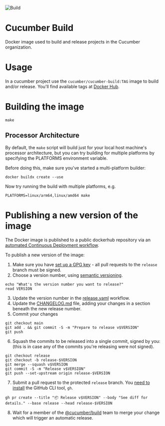 ![Build](https://github.com/cucumber/build/actions/workflows/build.yml/badge.svg)

# Cucumber Build

Docker image used to build and release projects in the Cucumber organization.

# Usage

In a cucumber project use the `cucumber/cucumber-build:TAG` image to build
and/or release. You'll find available tags at [Docker Hub](https://hub.docker.com/r/cucumber/cucumber-build/tags).

# Building the image

    make

## Processor Architecture

By default, the `make` script will build just for your local host machine's processor architecture, but you can try building for multiple platforms by specifying the PLATFORMS environment variable.

Before doing this, make sure you've started a multi-platform builder:

    docker buildx create --use

Now try running the build with multiple platforms, e.g.

    PLATFORMS=linux/arm64,linux/amd64 make

# Publishing a new version of the image

The Docker image is published to a public dockerhub repository via an [automated Continuous Deployment workflow](./.github/workflows/release.yaml).

To publish a new version of the image:

1. Make sure you have [set up a GPG key](https://docs.github.com/en/github/authenticating-to-github/signing-commits) - all pull requests to the `release` branch must be signed.
2. Choose a version number, using [semantic versioning](https://semver.org/).

```
echo "What's the version number you want to release?"
read VERSION
```

3. Update the version number in the [release.yaml](./.github/workflows/release.yaml) workflow.
4. Update the [CHANGELOG.md](./CHANGELOG.md) file, adding your changes in a section beneath the new release number.
5. Commit your changes

```
git checkout main
git add . && git commit -S -m "Prepare to release v$VERSION"
git push
```

6. Squash the commits to be released into a single commit, signed by you: (this is in case any of the commits you're releasing were not signed).

```
git checkout release
git checkout -b release-$VERSION
git merge --squash v$VERSION
git commit -S -m "Release v$VERSION"
git push --set-upstream origin release-$VERSION
```

7. Submit a pull request to the protected `release` branch. You [need to install](https://github.com/cli/cli#installation) the GitHub CLI tool, `gh`.

```
gh pr create --title "📦 Release v$VERSION" --body "See diff for details." --base release --head release-$VERSION
```

8. Wait for a member of the [@cucumber/build](https://github.com/orgs/cucumber/teams/build) team to merge your change which will trigger an automatic release.
